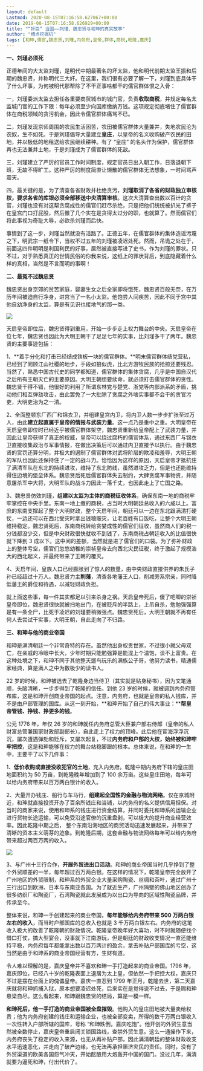 ```yaml
---
layout: default
Lastmod: 2020-08-15T07:16:58.627067+00:00
date: 2019-08-15T07:16:58.626929+00:00
title: "“奸臣” 当国——刘瑾、魏忠贤与和珅的真实故事"
author: "槽点挖掘机"
tags: [和珅,儒官,魏忠贤,刘瑾,内务府,皇帝,群体,商税,乾隆,嘉庆]
---
```



**一、刘瑾必须死**

正德年间的大太监刘瑾，是明代中期最著名的坏太监，他和明代前期太监王振和后期的魏忠贤，并称明代三大奸。在这里，我们很有必要了解一下，刘瑾到底具体干了什么坏事，为何被明代那帮除了不干正事啥都干的儒官群体恨之入骨：

一，刘瑾委派太监去担任各重要商贸城市的城门官，负责**收取商税**，并规定每名太监城门官的工作下限：每年必须至少向国库缴纳万钱。这项规定彻底堵住了儒官群体在商税领域的贪污机会，因此令儒官群体痛骂不已。

二，刘瑾发现京师周围的农民生活困苦，农田被儒官群体大量兼并，失地农民沦为农奴，生不如死。于是刘瑾倡导大量建立**皇庄**，以皇帝的名义收购破产农民的田地，并以极低的地租送给农民继续耕种。有了 “皇庄” 的名头作为保护，儒官群体再也无法兼并土地，于是刘瑾成为了儒官群体的死敌。

三，刘瑾建立了严厉的官员工作时间制度，规定官员日出入朝工作，日落退朝下班，无故不得旷工。这种严厉的制度简直让懒散的儒官群体无法想象，一时间骂声震天。

四，最关键的是，为了清查各省财政并杜绝贪污，**刘瑾取消了各省的财政独立审核权，要求各省的库银必须全部移送中央清算审核**。这次大清算查出数以百计的贪官，刘瑾也没有对这帮贪腐成性的儒官们赶尽杀绝，只是把他们统统被扒光了裤子在皇宫门口打屁股，然后撤了几个实在是贪得太过分的职，也就算了。然而儒官们将此事视为奇耻大辱，必欲杀刘瑾而后快。

事情到了这一步，刘瑾当然就没有活路了。正德五年，在儒官群体的集体造谣污蔑之下，明武宗一纸令下，当权不过五年的刘瑾被凌迟处死。然而，吊诡之处在于，前面这四件明明是利国利民的好事，居然被直接写进了史书，作为刘瑾的罪状。只不过，对于熟悉真正的世情民俗的你我来说，这纸上的罪状背后，到底隐藏着什么样的真相，当然是不言而明的事啊！

**二、最冤不过魏忠贤**

魏忠贤出身京郊的贫苦家庭，娶妻生女之后全家即将饿死，魏忠贤百般无奈，在万历年间被迫自行净身，进宫当了一名小太监。他饱尝人间疾苦，因此不同于宫中其他自幼净身的太监，算是有见识也接地气的那一类。

![](https://images.weserv.nl/?url=https%3A//www.mg21.com/guide/wp-content/uploads/2019/10/daming.jpg)

天启皇帝即位后，魏忠贤得到重用，开始一步步走上权力舞台的中央。天启皇帝在位七年，魏忠贤也因此为大明王朝干了足足七年的实事，比刘瑾多干了两年。魏忠贤的主要事迹包括：

1、**着手分化和打击已经结成铁板一块的儒官群体。**明末儒官群体结党营私，已经到了罔顾江山社稷的地步，手段如狼似虎，比北方游牧民族的抢掠还要残忍。当然了，熟悉中国古代史的同学都知道，儒官群体的集体贪腐，几乎是中国自汉代之后所有王朝灭亡的主要原因。大明王朝想要续命，就必须打击儒官群体的贪性。魏忠贤干得不错，他很好的利用了所谓东林党与楚党、浙党等内部派系的矛盾，挑动他们相互弹劾攻击，由此罢免了一大批除了贪腐之外啥实事都不会干的贪官污吏，大明吏治为之一清。

2、全面整顿东厂西厂和锦衣卫，并组建皇宫内卫，将内卫人数一步步扩张至过万人，由此**建立起直属于皇帝的情报与武装力量**。这一点乃是重中之重。大明皇帝在天启皇帝即位时已经近乎被儒官群体架空，魏忠贤重新给皇帝配上了武装力量，并因此让皇帝获得了真正的权威，皇帝可以绕过腐朽的儒官体系，通过东西厂与锦衣卫直接收集政治与军事情报，在做出决策后可以通过内卫直接予以执行。由于魏忠贤的赏罚还算分明，并极大的遏制了儒官群体对武将阶层的欺凌和羞辱，大明王朝的军队也因此还保持住了一定的战斗力。恰恰因为这样的原因，天启皇帝才抵抗住了满清军队在东北的持续进攻，维持了东北防线，虽然进攻乏力，但是也还能维持得住边境的堡垒体系。魏忠贤后死后儒官群体失去制约，大肆贪腐军事物资，并随意屠杀军中大将，大明军队的战斗力因此一落千丈，也因此走上了亡国之路。

3、魏忠贤仿效刘瑾，**组建以太监为主体的商税征收体系**，确保东南一地的商税牢牢掌控在中央手里。东南一地上缴的商税，占当时大明朝廷总收入的六成以上。富庶的东南支撑起了整个大明财政，整个天启年间，朝廷可以一边在东北跟满清打硬仗，一边还可以在西北受灾时拿出钱粮赈灾，让老百姓有口饭吃，让整个大明王朝维持稳定。魏忠贤死后，东南商税转给贪婪成性的儒官们征收，虽然商人们的税一分钱都没少交，但是中央财政很快就收不到钱了，东南商税占朝廷收入的比值很快就下降到 3 成以下。这中间的差额，当然就是进了儒官们的口袋。为了弥补财政上的整体亏空，儒官们忽悠幼稚的崇祯皇帝去向西北灾民征税，终于激起了规模浩大的西北起义，并最终带来了王朝的覆灭。

4、天启年间，皇族人口已经膨胀到了惊人的数量，由中央财政直接供养的朱氏子孙已经超过十万人。魏忠贤力主**削藩**，清查各地藩王人口，削减旁系宗亲，同时降低藩王的爵位和待遇，以减轻财政负担。

就上面这些事，每一件其实都足以引来杀身之祸。天启皇帝死后，傻了吧唧的崇祯皇帝即位，魏忠贤很快就被扫地出门，在被贬斥的半路上，上吊自杀，勉勉强强算是有一条全尸，比死于凌迟的刘瑾要稍微强点。魏忠贤死后，大明王朝就不再有任何人去尝试干实事，大明王朝，自此走向了不归路。

**三、和珅与他的商业帝国**

和珅是满清朝廷一个非常奇特的存在。虽然他出身权贵世家，不过很小就父母双亡，在亲戚的冷眼中长大，少年时期只能勉强算是能混上个温饱，谈不上富贵。在这种处境之下，和珅不同于其他整天遛鸟玩乐的满族公子哥，他努力读书，精通儒家经典，算是满人之中为数极少的读书人。

22 岁的时候，和珅被选去了乾隆身边当侍卫（其实就是贴身秘书），因为文笔通顺，头脑清晰，一步步得到了乾隆的信任。到他 23 岁的时候，就被调到内务府管布库，这是和珅开创商业帝国的起点。注意，内务府，也就是皇帝的私人钱库，并不是由户部管理的国库。从这一刻开始，**和珅开始了自己的伟大事业：****帮皇帝管钱、挣钱、挣更多的钱**。

公元 1776 年，年仅 26 岁的和珅就任内务府总管大臣兼户部右侍郎（皇帝的私人财富总管兼国家财政部副部长），自此走上了权力的顶峰。此后他在宦海浮浮沉沉，屡次遭遇弹劾和贬斥，又屡次起复，不过**内务府和户部的大权，始终被和珅牢牢把控**，这是和珅能够在权力的舞台站稳脚跟的根本。总体来说，在和珅的一生中，主要干了以下几件事：

1、**低价收购或直接没收犯官的土地**，充入内务府。乾隆中期内务府下辖的皇庄田地面积约为 50 万亩，到乾隆晚年增加到了 100 余万亩。这些皇庄田地，每年可以给内务府带来以百万两白银计的收入。

2、大量开办钱庄、船行与车马行，**组建起全国性的金融与物流网络**。仅在京城附近，和珅就直接投资开办了百余所钱庄和当铺，以内务府的名义提供信用担保。对当时的商家来说，使用和珅系的钱庄进行资金结算，并同时委托和珅系的运输企业进行货物长途运输，可以免受沿途官僚的沉重盘剥，可以极大的提升商业经营效率。因此乾隆中期之后， 整个东南沿海地区的商贸活动迅速发展起来，并带来了清晰的资本主义萌芽的迹象。到乾隆后期，这套金融与物流网络每年可以给内务府带来超过两百万两的收入。

![](https://images.weserv.nl/?url=https%3A//www.mg21.com/guide/wp-content/uploads/2019/10/daqing.jpg)

3、与广州十三行合作，**开展外贸进出口活动**。和珅的商业帝国当时几乎挣到了整个外贸顺差的一半，每年超过百万两白银。在这样的情况下，乾隆皇帝完全放开了广州地区的外贸限制，和珅系的外贸企业大量采购陶瓷、丝绸和茶叶，通过广州十三行出口到欧洲、日本与东南亚各国。为了就近生产，广州隔壁的佛山地区创办了很多纺织厂和陶瓷厂，石湾陶瓷就此发展成为以出口为导向的区域性陶瓷品牌，并传承至今。

整体来说，和珅一手创建起来的商业帝国，**每年能够给内务府带来 500 万两白银左右的收入**，而当时户部国库的总收入也就是 3 千万两白银左右。内务府的这笔收入极大的改善了乾隆朝的财政情况。乾隆皇帝晚年好大喜功，时不时就随便找个借口打仗，搞大型宴会，没事就下江南游玩，但是朝廷的财政收支情况一直还能维持平稳，内务府每年都能拿出数以百万两计的盈余，拿去补贴户部国库的亏空，这当然是由于和珅系的商业帝国经营有方，生财有道。

令人难以理解的是，嘉庆皇帝并不喜欢和珅一手打造起来的商业帝国。1796 年，嘉庆即位，已经八十岁的乾隆表面上退居为太上皇，但依然一手把控大权，嘉庆只不过是摆在台面上的傀儡皇帝。嘉庆一直忍到 1799 年正月，乾隆去世，第二天嘉庆就将和珅抓捕入狱，原本想要凌迟处死，后来实在是觉得说不过去，于是赐和珅悬梁自尽。这么看起来，和珅跟魏忠贤的结局，算是一模一样。

**和珅死后，他一手打造的商业帝国被全盘摧毁**。他购入的皇庄田地被大量卖给权贵；他为内务府创建的钱庄和运输企业，也被全部变卖，所得的数千万两白银收入一次性转入户部所辖的国库，号称 “和珅跌倒，嘉庆吃饱”。他开创的外贸生意当然被全数停止，嘉庆皇帝重启闭关锁国路线，查禁外贸生意。这么一通操作下来，内务府丧失了稳定的收入来源，也无从再补贴户部，因此满清朝廷的整体财政收支水平迅速恶化，并走向了破产边缘，也无法再承担赈济灾民的责任。同时，没有了外贸渠道的欧美各国怨气冲天，开始酝酿用大炮轰开中国的国门。没过几年，满清就要为逼死和珅，付出代价了。

